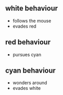 ## white behaviour
- follows the mouse
- evades red

## red behaviour
- pursues cyan

## cyan behaviour
- wonders around
- evades white